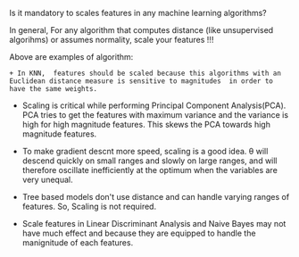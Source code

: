 Is it mandatory to scales features in any machine learning algorithms?

In general, For  any algorithm that computes distance (like unsupervised algorihms) or assumes normality, scale your features !!!

Above are examples of algorithm:

	+ In KNN,  features should be scaled because this algorithms with an Euclidean distance measure is sensitive to magnitudes  in order to have the same weights.
   
  + Scaling is critical while performing Principal Component Analysis(PCA). PCA tries to get the features with maximum variance and the variance is high for high magnitude features. This skews the PCA towards high magnitude features.
	
  + To make gradient descnt more speed, scaling is a good idea. θ will descend quickly on small ranges and slowly on large ranges, and will therefore oscillate inefficiently at the optimum when the variables are very unequal.
	
  + Tree based models don't use distance and can handle varying ranges of features. So, Scaling is not required.
	
  + Scale features in Linear Discriminant Analysis and Naive Bayes may not have much effect and   because they are equipped to handle the manignitude of each features.
